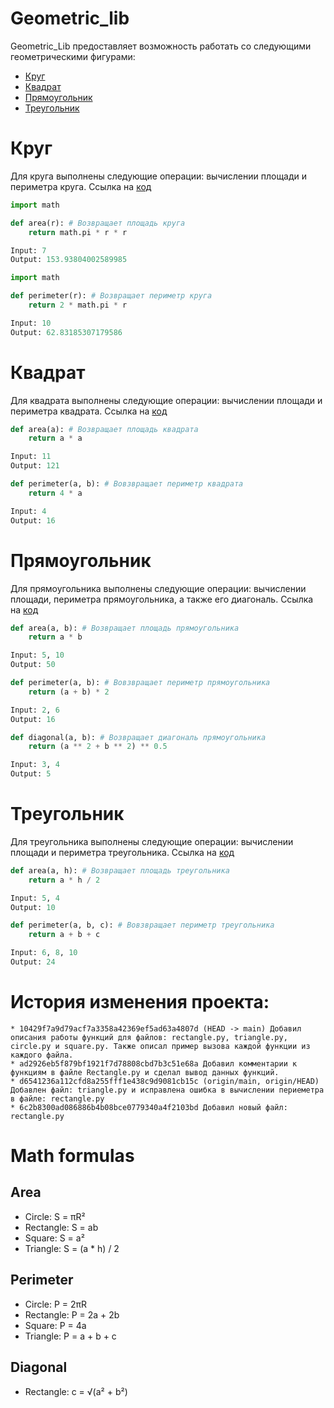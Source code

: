 # Geometric_lib
Geometric_Lib предоставляет возможность работать со следующими геометрическими фигурами:
- [Круг](https://github.com/Artem010999/geometric_lib#Круг)
- [Квадрат](https://github.com/Artem010999/geometric_lib#Квадрат)
- [Прямоугольник](https://github.com/Artem010999/geometric_lib#Прямоугольник)
- [Треугольник](https://github.com/Artem010999/geometric_lib#Треугольник)

# Круг
Для круга выполнены следующие операции: вычислении площади и периметра круга. Ссылка на [код](https://github.com/Artem010999/geometric_lib/blob/main/circle.py) 
```python
import math 

def area(r): # Возвращает площадь круга
    return math.pi * r * r

Input: 7
Output: 153.93804002589985
```

```python
import math

def perimeter(r): # Возвращает периметр круга
    return 2 * math.pi * r

Input: 10
Output: 62.83185307179586
```

# Квадрат
Для квадрата выполнены следующие операции: вычислении площади и периметра квадрата. Ссылка на [код](https://github.com/Artem010999/geometric_lib/blob/main/square.py)
```python
def area(a): # Возвращает площадь квадрата
    return a * a

Input: 11
Output: 121
```

```python
def perimeter(a, b): # Вовзвращает периметр квадрата
    return 4 * a

Input: 4
Output: 16
```

# Прямоугольник
Для прямоугольника выполнены следующие операции: вычислении площади, периметра прямоугольника, а также его диагональ. Ссылка на [код](https://github.com/Artem010999/geometric_lib/blob/main/rectangle.py)
```python
def area(a, b): # Возвращает площадь прямоугольника
    return a * b

Input: 5, 10
Output: 50
```

```python
def perimeter(a, b): # Вовзвращает периметр прямоугольника
    return (a + b) * 2

Input: 2, 6
Output: 16
```

```python
def diagonal(a, b): # Возвращает диагональ прямоугольника
	return (a ** 2 + b ** 2) ** 0.5

Input: 3, 4
Output: 5

```

# Треугольник
Для треугольника выполнены следующие операции: вычислении площади и периметра треугольника. Ссылка на [код](https://github.com/Artem010999/geometric_lib/blob/main/triangle.py)
```python
def area(a, h): # Возвращает площадь треугольника
	return a * h / 2

Input: 5, 4
Output: 10
```

```python
def perimeter(a, b, c): # Вовзвращает периметр треугольника
    return a + b + с

Input: 6, 8, 10
Output: 24
```
# История изменения проекта:
```
* 10429f7a9d79acf7a3358a42369ef5ad63a4807d (HEAD -> main) Добавил описания работы функций для файлов: rectangle.py, triangle.py, circle.py и square.py. Также описал пример вызова каждой функции из каждого файла.
* ad2926eb5f879bf1921f7d78808cbd7b3c51e68a Добавил комментарии к функциям в файле Rectangle.py и сделал вывод данных функций.
* d6541236a112cfd8a255fff1e438c9d9081cb15c (origin/main, origin/HEAD) Добавлен файл: triangle.py и исправлена ошибка в вычислении периеметра в файле: rectangle.py
* 6c2b8300ad086886b4b08bce0779340a4f2103bd Добавил новый файл: rectangle.py
```


# Math formulas
## Area
- Circle: S = πR²
- Rectangle: S = ab
- Square: S = a²
- Triangle: S = (a * h) / 2

## Perimeter
- Circle: P = 2πR
- Rectangle: P = 2a + 2b
- Square: P = 4a
- Triangle: P = a + b + c

## Diagonal
- Rectangle: c = √(a² + b²)
